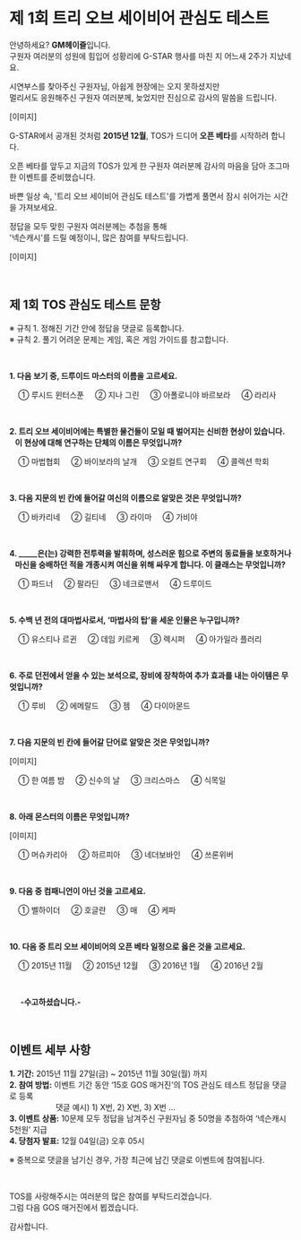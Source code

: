# 제 1회 트리 오브 세이비어 관심도 테스트

안녕하세요? **GM헤이즐**입니다.  
구원자 여러분의 성원에 힘입어 성황리에 G-STAR 행사를 마친 지 어느새 2주가 지났네요.

시연부스를 찾아주신 구원자님, 아쉽게 현장에는 오지 못하셨지만  
멀리서도 응원해주신 구원자 여러분께, 늦었지만 진심으로 감사의 말씀을 드립니다.

[이미지]

G-STAR에서 공개된 것처럼 **2015년 12월**, TOS가 드디어 **오픈 베타**를 시작하려 합니다.

오픈 베타를 앞두고 지금의 TOS가 있게 한 구원자 여러분께
감사의 마음을 담아 조그마한 이벤트를 준비했습니다.

바쁜 일상 속, '트리 오브 세이비어 관심도 테스트'를 가볍게 풀면서 잠시 쉬어가는 시간을 가져보세요.

정답을 모두 맞힌 구원자 여러분께는 추첨을 통해  
'넥슨캐시'를 드릴 예정이니, 많은 참여를 부탁드립니다.

[이미지]

&nbsp;

## 제 1회 TOS 관심도 테스트 문항
※ 규칙 1. 정해진 기간 안에 정답을 댓글로 등록합니다.  
※ 규칙 2. 풀기 어려운 문제는 게임, 혹은 게임 가이드를 참고합니다.

&nbsp;

**1. 다음 보기 중, 드루이드 마스터의 이름을 고르세요.**

&nbsp;&nbsp;&nbsp;&nbsp;① 루시드 윈터스푼 &nbsp;&nbsp;&nbsp;&nbsp;② 지나 그린 &nbsp;&nbsp;&nbsp;&nbsp;③ 아폴로니야 바르보라 &nbsp;&nbsp;&nbsp;&nbsp;④ 라리사

&nbsp;

**2. 트리 오브 세이비어에는 특별한 물건들이 모일 때 벌어지는 신비한 현상이 있습니다.  
&nbsp;&nbsp;&nbsp;이 현상에 대해 연구하는 단체의 이름은 무엇입니까?**

&nbsp;&nbsp;&nbsp;&nbsp;① 마법협회 &nbsp;&nbsp;&nbsp;&nbsp;② 바이보라의 날개 &nbsp;&nbsp;&nbsp;&nbsp;③ 오컬트 연구회 &nbsp;&nbsp;&nbsp;&nbsp;④ 콜렉션 학회

&nbsp;

**3. 다음 지문의 빈 칸에 들어갈 여신의 이름으로 알맞은 것은 무엇입니까?**

&nbsp;&nbsp;&nbsp;&nbsp;① 바카리네 &nbsp;&nbsp;&nbsp;&nbsp;② 길티네 &nbsp;&nbsp;&nbsp;&nbsp;③ 라이마 &nbsp;&nbsp;&nbsp;&nbsp;④ 가비야

&nbsp;

**4. &#95;&#95;&#95;&#95;&#95;은(는) 강력한 전투력을 발휘하며, 성스러운 힘으로 주변의 동료들을 보호하거나  
&nbsp;&nbsp;&nbsp;마신을 숭배하던 적을 개종시켜 여신을 위해 싸우게 합니다. 이 클래스는 무엇입니까?**

&nbsp;&nbsp;&nbsp;&nbsp;① 파드너 &nbsp;&nbsp;&nbsp;&nbsp;② 팔라딘 &nbsp;&nbsp;&nbsp;&nbsp;③ 네크로맨서 &nbsp;&nbsp;&nbsp;&nbsp;④ 드루이드

&nbsp;

**5. 수백 년 전의 대마법사로서, ‘마법사의 탑’을 세운 인물은 누구입니까?**

&nbsp;&nbsp;&nbsp;&nbsp;① 유스티나 르귄 &nbsp;&nbsp;&nbsp;&nbsp;② 데임 키르케 &nbsp;&nbsp;&nbsp;&nbsp;③ 렉시퍼 &nbsp;&nbsp;&nbsp;&nbsp;④ 아가일라 플러리

&nbsp;

**6. 주로 던전에서 얻을 수 있는 보석으로, 장비에 장착하여 추가 효과를 내는 아이템은 무엇입니까?**

&nbsp;&nbsp;&nbsp;&nbsp;① 루비 &nbsp;&nbsp;&nbsp;&nbsp;② 에메랄드 &nbsp;&nbsp;&nbsp;&nbsp;③ 젬 &nbsp;&nbsp;&nbsp;&nbsp;④ 다이아몬드

&nbsp;

**7. 다음 지문의 빈 칸에 들어갈 단어로 알맞은 것은 무엇입니까?**

[이미지]

&nbsp;&nbsp;&nbsp;&nbsp;① 한 여름 밤 &nbsp;&nbsp;&nbsp;&nbsp;② 신수의 날 &nbsp;&nbsp;&nbsp;&nbsp;③ 크리스마스 &nbsp;&nbsp;&nbsp;&nbsp;④ 식목일

&nbsp;

**8. 아래 몬스터의 이름은 무엇입니까?**

[이미지]

&nbsp;&nbsp;&nbsp;&nbsp;① 머슈카리아 &nbsp;&nbsp;&nbsp;&nbsp;② 하르피아 &nbsp;&nbsp;&nbsp;&nbsp;③ 네더보바인 &nbsp;&nbsp;&nbsp;&nbsp;④ 쓰론위버

&nbsp;

**9. 다음 중 컴패니언이 아닌 것을 고르세요.**

&nbsp;&nbsp;&nbsp;&nbsp;① 벨하이더 &nbsp;&nbsp;&nbsp;&nbsp;② 호글란 &nbsp;&nbsp;&nbsp;&nbsp;③ 매 &nbsp;&nbsp;&nbsp;&nbsp;④ 케파

&nbsp;

**10. 다음 중 트리 오브 세이비어의 오픈 베타 일정으로 옳은 것을 고르세요.**

&nbsp;&nbsp;&nbsp;&nbsp;① 2015년 11월 &nbsp;&nbsp;&nbsp;&nbsp;② 2015년 12월 &nbsp;&nbsp;&nbsp;&nbsp;③ 2016년 1월 &nbsp;&nbsp;&nbsp;&nbsp;④ 2016년 2월

&nbsp;

&nbsp;&nbsp;&nbsp;&nbsp; **-수고하셨습니다.-**

&nbsp;

## 이벤트 세부 사항

**1. 기간:** 2015년 11월 27일(금) ~ 2015년 11월 30일(월) 까지  
**2. 참여 방법:** 이벤트 기간 동안 ‘15호 GOS 매거진’의 TOS 관심도 테스트 정답을 댓글로 등록  
&nbsp;&nbsp;&nbsp;&nbsp;&nbsp;&nbsp;&nbsp;&nbsp;&nbsp;&nbsp;&nbsp;&nbsp;&nbsp;&nbsp;&nbsp;&nbsp;&nbsp;&nbsp;&nbsp;&nbsp; 댓글 예시) 1) X번, 2) X번, 3) X번 …  
**3. 이벤트 상품:** 10문제 모두 정답을 남겨주신 구원자님 중 50명을 추첨하여 ‘넥슨캐시 5천원’ 지급  
**4. 당첨자 발표:** 12월 04일(금) 오후 05시  

※ 중복으로 댓글을 남기신 경우, 가장 최근에 남긴 댓글로 이벤트에 참여됩니다.

&nbsp;

TOS를 사랑해주시는 여러분의 많은 참여를 부탁드리겠습니다.  
그럼 다음 GOS 매거진에서 뵙겠습니다.

감사합니다.
